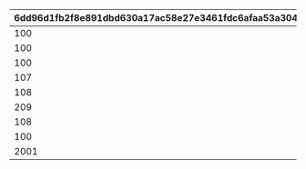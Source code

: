 |6dd96d1fb2f8e891dbd630a17ac58e27e3461fdc6afaa53a30408dc2c9ab3bc4|b16182f94d6c8d080eef5764213808c0ec16087490b09cc8d19e532617a5e0d5|
| --- | --- |
|100|11511|
|100|11512|
|100|11521|
|107|11522|
|108|20007|
|209|20009|
|108|100901|
|100|100902|
|2001|400001|